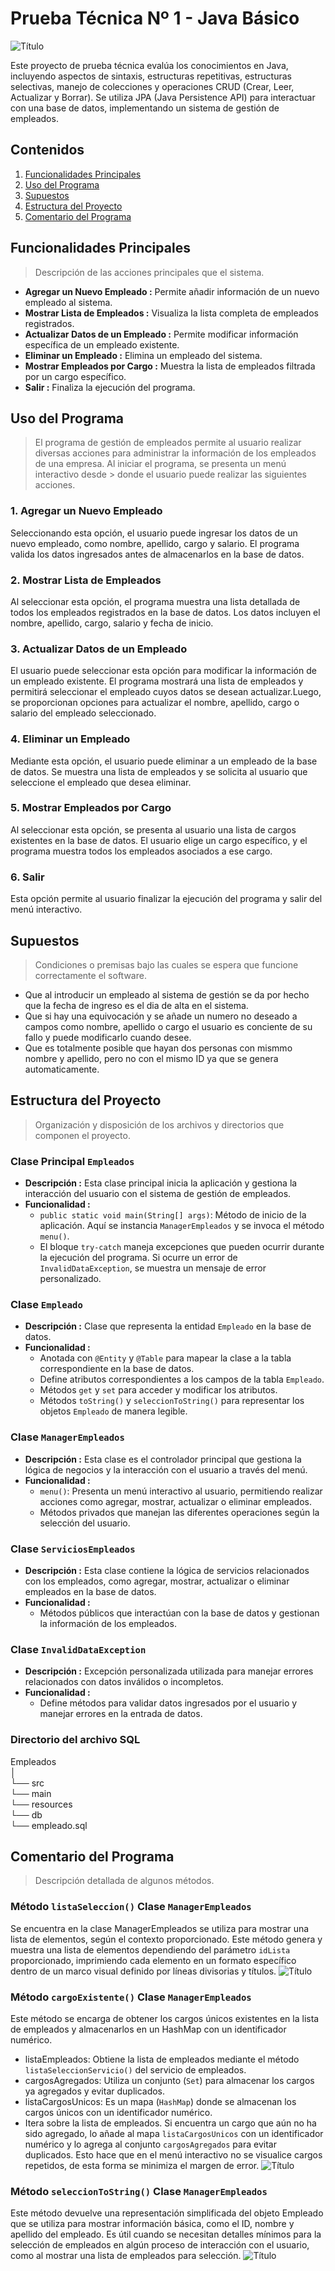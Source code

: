 # Prueba Técnica Nº 1 - Java Básico

![Título](Empleados/docs/images/Titulo.png)

Este proyecto de prueba técnica evalúa los conocimientos en Java, incluyendo aspectos de sintaxis, estructuras repetitivas, estructuras selectivas, manejo de colecciones y operaciones CRUD (Crear, Leer, Actualizar y Borrar). Se utiliza JPA (Java Persistence API) para interactuar con una base de datos, implementando un sistema de gestión de empleados.

## Contenidos
1. [Funcionalidades Principales](#funcionalidades-principales)
2. [Uso del Programa](#uso-del-programa)
3. [Supuestos](#supuestos)
4. [Estructura del Proyecto](#estructura-del-proyecto)
5. [Comentario del Programa](#comentario-del-programa)

## Funcionalidades Principales
> Descripción de las acciones principales que el sistema.

- **Agregar un Nuevo Empleado :** Permite añadir información de un nuevo empleado al sistema.  
- **Mostrar Lista de Empleados :** Visualiza la lista completa de empleados registrados.  
- **Actualizar Datos de un Empleado :** Permite modificar información específica de un empleado existente.  
- **Eliminar un Empleado :** Elimina un empleado del sistema.  
- **Mostrar Empleados por Cargo :** Muestra la lista de empleados filtrada por un cargo específico.  
- **Salir :** Finaliza la ejecución del programa.

## Uso del Programa
> El programa de gestión de empleados permite al usuario realizar diversas acciones para administrar la información de los empleados de una empresa. Al iniciar el programa, se presenta un menú interactivo desde > donde el usuario puede realizar las siguientes acciones.

### 1. Agregar un Nuevo Empleado
Seleccionando esta opción, el usuario puede ingresar los datos de un nuevo empleado, como nombre, apellido, cargo y salario. El programa valida los datos ingresados antes de almacenarlos en la base de datos.

### 2. Mostrar Lista de Empleados
Al seleccionar esta opción, el programa muestra una lista detallada de todos los empleados registrados en la base de datos. Los datos incluyen el nombre, apellido, cargo, salario y fecha de inicio.

### 3. Actualizar Datos de un Empleado
El usuario puede seleccionar esta opción para modificar la información de un empleado existente. El programa mostrará una lista de empleados y permitirá seleccionar el empleado cuyos datos se desean actualizar.Luego, se proporcionan opciones para actualizar el nombre, apellido, cargo o salario del empleado seleccionado.

### 4. Eliminar un Empleado
Mediante esta opción, el usuario puede eliminar a un empleado de la base de datos. Se muestra una lista de empleados y se solicita al usuario que seleccione el empleado que desea eliminar.

### 5. Mostrar Empleados por Cargo
Al seleccionar esta opción, se presenta al usuario una lista de cargos existentes en la base de datos. El usuario elige un cargo específico, y el programa muestra todos los empleados asociados a ese cargo.

### 6. Salir
Esta opción permite al usuario finalizar la ejecución del programa y salir del menú interactivo.

## Supuestos
> Condiciones o premisas bajo las cuales se espera que funcione correctamente el software.

- Que al introducir un empleado al sistema de gestión se da por hecho que la fecha de ingreso es el dia de alta en el sistema.
- Que si hay una equivocación y se añade un numero no deseado a campos como nombre, apellido o cargo el usuario es conciente de su fallo y puede modificarlo cuando desee.
- Que es totalmente posible que hayan dos personas con mismmo nombre y apellido, pero no con el mismo ID ya que se genera automaticamente.

## Estructura del Proyecto
> Organización y disposición de los archivos y directorios que componen el proyecto.

### Clase Principal `Empleados`

- **Descripción :** Esta clase principal inicia la aplicación y gestiona la interacción del usuario con el sistema de gestión de empleados.
- **Funcionalidad :**
  - `public static void main(String[] args)`: Método de inicio de la aplicación. Aquí se instancia `ManagerEmpleados` y se invoca el método `menu()`.
  - El bloque `try-catch` maneja excepciones que pueden ocurrir durante la ejecución del programa. Si ocurre un error de `InvalidDataException`, se muestra un mensaje de error personalizado.
    
### Clase `Empleado`

- **Descripción :** Clase que representa la entidad `Empleado` en la base de datos.
- **Funcionalidad :**
  - Anotada con `@Entity` y `@Table` para mapear la clase a la tabla correspondiente en la base de datos.
  - Define atributos correspondientes a los campos de la tabla `Empleado`.
  - Métodos `get` y `set` para acceder y modificar los atributos.
  - Métodos `toString()` y `seleccionToString()` para representar los objetos `Empleado` de manera legible.

### Clase `ManagerEmpleados`

- **Descripción :** Esta clase es el controlador principal que gestiona la lógica de negocios y la interacción con el usuario a través del menú.
- **Funcionalidad :**
  - `menu()`: Presenta un menú interactivo al usuario, permitiendo realizar acciones como agregar, mostrar, actualizar o eliminar empleados.
  - Métodos privados que manejan las diferentes operaciones según la selección del usuario.

### Clase `ServiciosEmpleados` 

- **Descripción :** Esta clase contiene la lógica de servicios relacionados con los empleados, como agregar, mostrar, actualizar o eliminar empleados en la base de datos.
- **Funcionalidad :**
  - Métodos públicos que interactúan con la base de datos y gestionan la información de los empleados.

### Clase `InvalidDataException`

- **Descripción :** Excepción personalizada utilizada para manejar errores relacionados con datos inválidos o incompletos.
- **Funcionalidad :**
  - Define métodos para validar datos ingresados por el usuario y manejar errores en la entrada de datos.
  
### Directorio del archivo SQL
  Empleados  
  │   
  └── src  
        └── main  
           └── resources  
                └── db  
                    └── empleado.sql  


## Comentario del Programa
> Descripción detallada de algunos métodos.

### Método `listaSeleccion()` Clase `ManagerEmpleados`
Se encuentra en la clase ManagerEmpleados se utiliza para mostrar una lista de elementos, según el contexto proporcionado.
Este método genera y muestra una lista de elementos dependiendo del parámetro `idLista` proporcionado, imprimiendo cada elemento en un formato específico dentro de un marco visual definido por líneas divisorias y títulos.
![Título](Empleados/docs/images/listaSeleccion.png)

### Método `cargoExistente()` Clase `ManagerEmpleados`
Este método se encarga de obtener los cargos únicos existentes en la lista de empleados y almacenarlos en un HashMap con un identificador numérico.
- listaEmpleados: Obtiene la lista de empleados mediante el método `listaSeleccionServicio()` del servicio de empleados.
- cargosAgregados: Utiliza un conjunto (`Set`) para almacenar los cargos ya agregados y evitar duplicados.
- listaCargosUnicos: Es un mapa (`HashMap`) donde se almacenan los cargos únicos con un identificador numérico.
- Itera sobre la lista de empleados. Si encuentra un cargo que aún no ha sido agregado, lo añade al mapa `listaCargosUnicos` con un identificador numérico y lo agrega al conjunto `cargosAgregados` para evitar duplicados.
Esto hace que en el menú interactivo no se visualice cargos repetidos, de esta forma se minimiza el margen de error.
![Título](Empleados/docs/images/cargoExistente.png)

### Método `seleccionToString()` Clase `ManagerEmpleados`
Este método devuelve una representación simplificada del objeto Empleado que se utiliza para mostrar información básica, como el ID, nombre y apellido del empleado. Es útil cuando se necesitan detalles mínimos para la selección de empleados en algún proceso de interacción con el usuario, como al mostrar una lista de empleados para selección.
![Título](Empleados/docs/images/seleccionToString.png)


